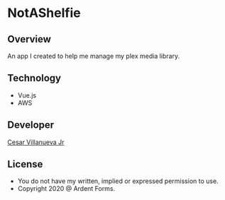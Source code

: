 # NotAShelfie

## Overview
An app I created to help me manage my plex media library.

## Technology
+ Vue.js
+ AWS

## Developer
[Cesar Villanueva Jr](https://codeengie.com)


## License
+ You do not have my written, implied or expressed permission to use.
+ Copyright 2020 @ Ardent Forms.